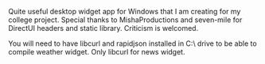 
Quite useful desktop widget app for Windows that I am creating for my college project. 
Special thanks to MishaProductions and seven-mile for DirectUI headers and static library. 
Criticism is welcomed. 

You will need to have libcurl and rapidjson installed in C:\ drive to be able to compile weather widget.
Only libcurl for news widget.
